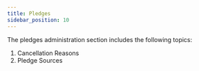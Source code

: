 ```yaml
---
title: Pledges
sidebar_position: 10
---
```


The pledges administration section includes the following topics:

1. Cancellation Reasons
2. Pledge Sources